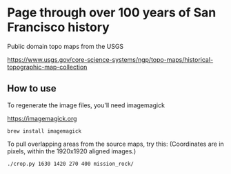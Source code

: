 # Page through over 100 years of San Francisco history

Public domain topo maps from the USGS

https://www.usgs.gov/core-science-systems/ngp/topo-maps/historical-topographic-map-collection

## How to use

To regenerate the image files, you'll need imagemagick

https://imagemagick.org

`brew install imagemagick`

To pull overlapping areas from the source maps, try this:
(Coordinates are in pixels, within the 1920x1920 aligned images.)

```
./crop.py 1630 1420 270 400 mission_rock/
```
